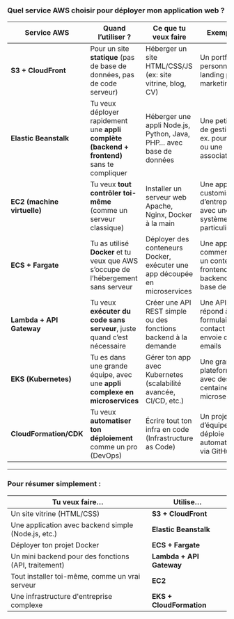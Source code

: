 

###  **Quel service AWS choisir pour déployer mon application web ?**

| **Service AWS**              | **Quand l’utiliser ?**                                                                 | **Ce que tu veux faire**                                                               | **Exemple réel**                                                                 |
|-----------------------------|----------------------------------------------------------------------------------------|------------------------------------------------------------------------------------------|----------------------------------------------------------------------------------|
| **S3 + CloudFront**          | Pour un site **statique** (pas de base de données, pas de code serveur)              | Héberger un site HTML/CSS/JS (ex: site vitrine, blog, CV)                              | Un portfolio web personnel ou une landing page marketing                        |
| **Elastic Beanstalk**       | Tu veux déployer rapidement une **appli complète (backend + frontend)** sans te compliquer | Héberger une appli Node.js, Python, Java, PHP… avec base de données                     | Une petite appli de gestion (par ex. pour un club ou une association)          |
| **EC2 (machine virtuelle)**  | Tu veux **tout contrôler toi-même** (comme un serveur classique)                    | Installer un serveur web Apache, Nginx, Docker à la main                               | Une appli customisée d’entreprise, avec une config système particulière         |
| **ECS + Fargate**            | Tu as utilisé **Docker** et tu veux que AWS s’occupe de l’hébergement sans serveur  | Déployer des conteneurs Docker, exécuter une app découpée en microservices            | Une appli e-commerce avec un conteneur frontend, un backend, une base de données |
| **Lambda + API Gateway**     | Tu veux **exécuter du code sans serveur**, juste quand c’est nécessaire              | Créer une API REST simple ou des fonctions backend à la demande                        | Une API qui répond à un formulaire de contact ou qui envoie des emails          |
| **EKS (Kubernetes)**         | Tu es dans une grande équipe, avec une **appli complexe en microservices**           | Gérer ton app avec Kubernetes (scalabilité avancée, CI/CD, etc.)                       | Une grande plateforme SaaS avec des centaines de microservices                  |
| **CloudFormation/CDK**       | Tu veux **automatiser ton déploiement** comme un pro (DevOps)                        | Écrire tout ton infra en code (Infrastructure as Code)                                 | Un projet d’équipe qui se déploie automatiquement via GitHub                    |

---

###  Pour résumer simplement :

| **Tu veux faire…**                                  | **Utilise…**                |
|------------------------------------------------------|-----------------------------|
| Un site vitrine (HTML/CSS)                          | **S3 + CloudFront**         |
| Une application avec backend simple (Node.js, etc.) | **Elastic Beanstalk**       |
| Déployer ton projet Docker                          | **ECS + Fargate**           |
| Un mini backend pour des fonctions (API, traitement)| **Lambda + API Gateway**    |
| Tout installer toi-même, comme un vrai serveur      | **EC2**                     |
| Une infrastructure d'entreprise complexe            | **EKS + CloudFormation**    |




